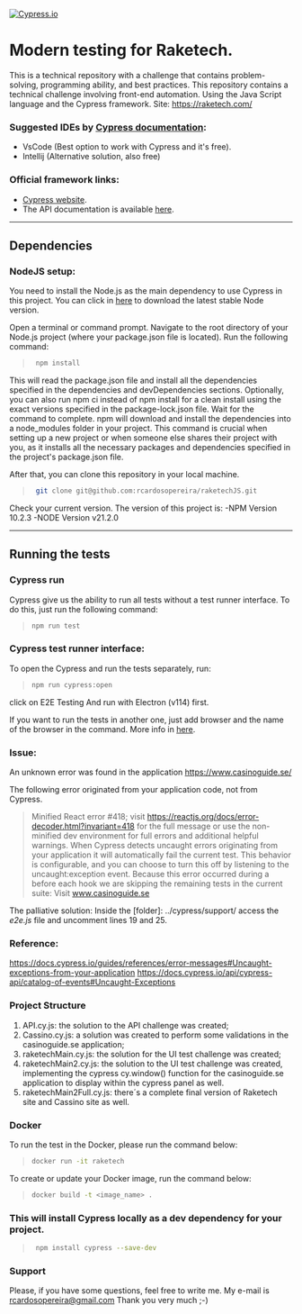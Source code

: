 [![Cypress.io](https://img.shields.io/badge/tested%20with-Cypress-04C38E.svg)](https://www.cypress.io/)

# Modern testing for Raketech.
This is a technical repository with a challenge that contains problem-solving, programming ability, and best practices.
This repository contains a technical challenge involving front-end automation. Using the Java Script language and the Cypress framework.
Site: https://raketech.com/

### Suggested IDEs by [Cypress documentation](https://docs.cypress.io/guides/tooling/IDE-integration.html#Extensions-amp-Plugins):
- VsCode (Best option to work with Cypress and it's free). 
- Intellij (Alternative solution, also free)

### Official framework links:
- [Cypress website](https://www.cypress.io/).
- The API documentation is available [here](https://docs.cypress.io/api/api/table-of-contents.html).
---

## Dependencies
### NodeJS setup:
You need to install the Node.js as the main dependency to use Cypress in this project.
You can click in [here](https://nodejs.org/en/) to download the latest stable Node version.

Open a terminal or command prompt.
Navigate to the root directory of your Node.js project (where your package.json file is located).
Run the following command:
> ```bash
>  npm install
> ```

This will read the package.json file and install all the dependencies specified in the dependencies and devDependencies sections.
Optionally, you can also run npm ci instead of npm install for a clean install using the exact versions specified in the package-lock.json file.
Wait for the command to complete. npm will download and install the dependencies into a node_modules folder in your project.
This command is crucial when setting up a new project or when someone else shares their project with you, as it installs all the necessary packages and dependencies specified in the project's package.json file.

After that, you can clone this repository in your local machine.
> ```bash
>  git clone git@github.com:rcardosopereira/raketechJS.git
> ```
Check your current version. The version of this project is:
-NPM Version 10.2.3
-NODE Version v21.2.0

---

## Running the tests
### Cypress run
Cypress give us the ability to run all tests without a test runner interface.
To do this, just run the following command:
> ```bash
> npm run test
> ```

### Cypress test runner interface:
To open the Cypress and run the tests separately, run:
> ```bash
> npm run cypress:open 
> ```
click on E2E Testing
And run with Electron (v114) first.

If you want to run the tests in another one, just add browser and the name of the browser in the command. More info in [here](https://docs.cypress.io/guides/guides/launching-browsers#Browsers).

### Issue:
An unknown error was found in the application https://www.casinoguide.se/

The following error originated from your application code, not from Cypress.
  > Minified React error #418; visit https://reactjs.org/docs/error-decoder.html?invariant=418 for the full message or use the non-minified dev environment for full errors and additional helpful warnings.
When Cypress detects uncaught errors originating from your application it will automatically fail the current test.
This behavior is configurable, and you can choose to turn this off by listening to the uncaught:exception event.
Because this error occurred during a before each hook we are skipping the remaining tests in the current suite: Visit www.casinoguide.se

The palliative solution:
Inside the [folder]: ../cypress/support/ 
access the *e2e.js* file and uncomment lines 19 and 25.

### Reference: 
https://docs.cypress.io/guides/references/error-messages#Uncaught-exceptions-from-your-application
https://docs.cypress.io/api/cypress-api/catalog-of-events#Uncaught-Exceptions
           

### Project Structure
1. API.cy.js: the solution to the API challenge was created;
2. Cassino.cy.js: a solution was created to perform some validations in the casinoguide.se application;
3. raketechMain.cy.js: the solution for the UI test challenge was created;
4. raketechMain2.cy.js: the solution to the UI test challenge was created, implementing the cypress cy.window() function for the casinoguide.se application to display within the cypress panel as well.
5. raketechMain2Full.cy.js: there´s a complete final version of Raketech site and Cassino site as well.

### Docker
To run the test in the Docker, please run the command below:
> ```bash
> docker run -it raketech
> ```

To create or update your Docker image, run the command below:
> ```bash
> docker build -t <image_name> .
> ```

### This will install Cypress locally as a dev dependency for your project.
> ```bash
>  npm install cypress --save-dev
> ```


### Support
Please, if you have some questions, feel free to write me. My e-mail is rcardosopereira@gmail.com
Thank you very much ;-)
